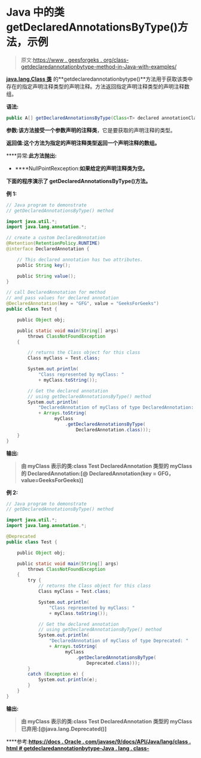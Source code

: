 # Java 中的类 getDeclaredAnnotationsByType()方法，示例

> 原文:[https://www . geesforgeks . org/class-getdeclaredannotationbytype-method-in-Java-with-examples/](https://www.geeksforgeeks.org/class-getdeclaredannotationsbytype-method-in-java-with-examples/)

**[java.lang.Class 类](https://www.geeksforgeeks.org/java-lang-class-class-java-set-1/)** 的**getdeclaredannotationbytype()**方法用于获取该类中存在的指定声明注释类型的声明注释。方法返回指定声明注释类型的声明注释数组。

**语法:**

```java
public A[] getDeclaredAnnotationsByType(Class<T> declared annotationClass)

```

**参数:**该方法接受一个参数**声明的注释类**，它是要获取的声明注释的类型。

**返回值:**这个方法为指定的声明注释类型返回一个声明注释的数组**。**

****异常:**此方法抛出:**

*   ****NullPointRexception:**如果给定的声明注释类为空。**

**下面的程序演示了 getDeclaredAnnotationsByType()方法。**

****例 1:****

```java
// Java program to demonstrate
// getDeclaredAnnotationsByType() method

import java.util.*;
import java.lang.annotation.*;

// create a custom DeclaredAnnotation
@Retention(RetentionPolicy.RUNTIME)
@interface DeclaredAnnotation {

    // This declared annotation has two attributes.
    public String key();

    public String value();
}

// call DeclaredAnnotation for method
// and pass values for declared annotation
@DeclaredAnnotation(key = "GFG", value = "GeeksForGeeks")
public class Test {

    public Object obj;

    public static void main(String[] args)
        throws ClassNotFoundException
    {

        // returns the Class object for this class
        Class myClass = Test.class;

        System.out.println(
            "Class represented by myClass: "
            + myClass.toString());

        // Get the declared annotation
        // using getDeclaredAnnotationsByType() method
        System.out.println(
            "DeclaredAnnotation of myClass of type DeclaredAnnotation: "
            + Arrays.toString(
                  myClass
                      .getDeclaredAnnotationsByType(
                          DeclaredAnnotation.class)));
    }
}
```

****输出:****

> **由 myClass 表示的类:class Test
> DeclaredAnnotation 类型的 myClass 的 DeclaredAnnotation:[@ DeclaredAnnotation(key = GFG，value=GeeksForGeeks)]**

****例 2:****

```java
// Java program to demonstrate
// getDeclaredAnnotationsByType() method

import java.util.*;
import java.lang.annotation.*;

@Deprecated
public class Test {

    public Object obj;

    public static void main(String[] args)
        throws ClassNotFoundException
    {
        try {
            // returns the Class object for this class
            Class myClass = Test.class;

            System.out.println(
                "Class represented by myClass: "
                + myClass.toString());

            // Get the declared annotation
            // using getDeclaredAnnotationsByType() method
            System.out.println(
                "DeclaredAnnotation of myClass of type Deprecated: "
                + Arrays.toString(
                      myClass
                          .getDeclaredAnnotationsByType(
                              Deprecated.class)));
        }
        catch (Exception e) {
            System.out.println(e);
        }
    }
}
```

****输出:****

> **由 myClass 表示的类:class Test
> DeclaredAnnotation 类型的 myClass 已弃用:[@java.lang.Deprecated()]**

****参考:**[https://docs . Oracle . com/javase/9/docs/API/Java/lang/class . html # getdeclaredannotationbytype-Java . lang . class-](https://docs.oracle.com/javase/9/docs/api/java/lang/Class.html#getDeclaredAnnotationsByType-java.lang.Class-)**